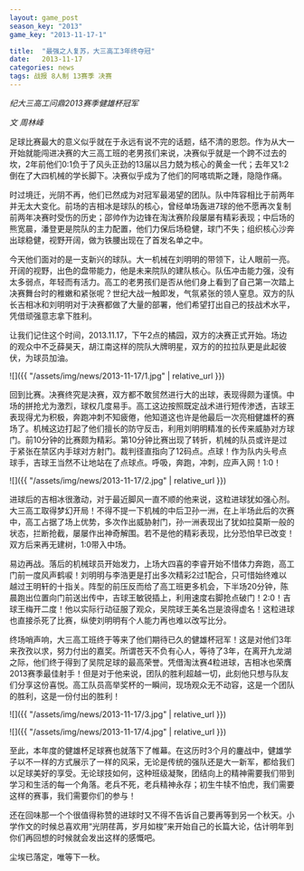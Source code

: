 ```yaml
---
layout: game_post
season_key: "2013"
game_key: "2013-11-17-1"

title:  "最强之人复苏，大三高工3年终夺冠"
date:   2013-11-17
categories: news
tags: 战报 8人制 13赛季 决赛
---
```


*纪大三高工问鼎2013赛季健雄杯冠军*

*文 周林峰*


足球比赛最大的意义似乎就在于永远有说不完的话题，结不清的恩怨。作为从大一开始就能闯进决赛的大三高工班的老男孩们来说，决赛似乎就是一个跨不过去的坎，2年前他们0:1负于了风头正劲的13届以吕力兢为核心的黄金一代；去年又1:2倒在了大四机械的学长脚下。决赛似乎成为了他们的阿喀琉斯之踵，隐隐作痛。

时过境迁，光阴不再，他们已然成为对冠军最渴望的团队。队中阵容相比于前两年并无太大变化。前场的吉相冰是球队的核心，曾经单场轰进7球的他不愿再次复制前两年决赛时受伤的历史；邵帅作为边锋在淘汰赛阶段屡屡有精彩表现；中后场的熊宽晨，潘登更是院队的主力配置，他们力保后场稳健，球门不失；组织核心沙奔出球稳健，视野开阔，做为铁腰出现在了首发名单之中。

今天他们面对的是一支新兴的球队。大一机械在刘明明的带领下，让人眼前一亮。开阔的视野，出色的盘带能力，他是未来院队的建队核心。队伍冲击能力强，没有太多弱点，年轻而有活力。高工的老男孩们是否从他们身上看到了自己第一次踏上决赛舞台时的稚嫩和紧张呢？世纪大战一触即发，气氛紧张的领人窒息。双方的队长吉相冰和刘明明对于决赛都做了大量的部署，他们希望打出自己的技战术水平，凭借顽强意志拿下胜利。

让我们记住这个时间，2013.11.17，下午2点的橘园，双方的决赛正式开始。场边的观众中不乏薛昊天，胡江南这样的院队大牌明星，双方的的拉拉队更是此起彼伏，为球员加油。

![]({{ "/assets/img/news/2013-11-17/1.jpg" | relative_url }})

回到比赛。决赛终究是决赛，双方都不敢贸然进行大的出球，表现得颇为谨慎。中场的拼抢尤为激烈，球权几度易手。高工这边按照既定战术进行短传渗透，吉球王表现得尤为积极，奔跑冲刺不知疲倦，他知道这也许是他最后一次亮相健雄杯的赛场了。机械这边打起了他们擅长的防守反击，利用刘明明精准的长传来威胁对方球门。前10分钟的比赛颇为精彩。第10分钟比赛出现了转折，机械的队员或许是过于紧张在禁区内手球对方射门。裁判径直指向了12码点。点球！作为队内头号点球手，吉球王当然不让地站在了点球点。呼吸，奔跑，冲刺，应声入网！1:0！

![]({{ "/assets/img/news/2013-11-17/2.jpg" | relative_url }})

进球后的吉相冰很激动，对于最近脚风一直不顺的他来说，这粒进球犹如强心剂。大三高工取得梦幻开局！不得不提一下机械的中后卫孙一洲，在上半场此后的次赛中，高工占据了场上优势，多次作出威胁射门，孙一洲表现出了犹如拉莫斯一般的状态，拦断抢截，屡屡作出神奇解围。若不是他的精彩表现，比分恐怕早已改变！双方后来再无建树，1:0带入中场。

易边再战。落后的机械球员开始发力，上场大四喜的李睿开始不惜体力奔跑，高工门前一度风声鹤唳！刘明明与李浩更是打出多次精彩2过1配合，只可惜始终难以越过王明轩的十指关。阵型的前压反而给了高工班更多机会，下半场20分钟，陈晨跑出位置向门前送出传中，吉球王敏锐插上，利用速度右脚抢点破门！2:0！吉球王梅开二度！他以实际行动征服了观众，吴院球王美名岂是浪得虚名！这粒进球也直接杀死了比赛，纵使刘明明有个人能力再也难以改写比分。

终场哨声响，大三高工班终于等来了他们期待已久的健雄杯冠军！这是对他们3年来孜孜以求，努力付出的嘉奖。所谓苍天不负有心人，等待了3年，在离开九龙湖之际，他们终于得到了吴院足球的最高荣誉。凭借淘汰赛4粒进球，吉相冰也荣膺2013赛季最佳射手！但是对于他来说，团队的胜利超越一切，此刻他只想与队友们分享这份喜悦。高工队员高举奖杯的一瞬间，现场观众无不动容，这是一个团队的胜利，这是一份付出的胜利！

![]({{ "/assets/img/news/2013-11-17/3.jpg" | relative_url }})

![]({{ "/assets/img/news/2013-11-17/4.jpg" | relative_url }})

至此，本年度的健雄杯足球赛也就落下了帷幕。在这历时3个月的鏖战中，健雄学子以不一样的方式展示了一样的风采，无论是传统的强队还是大一新军，都给我们以足球美好的享受。无论球技如何，这种班级凝聚，团结向上的精神需要我们带到学习和生活的每一个角落。老兵不死，老兵精神永存；初生牛犊不怕虎，我们需要这样的赛事，我们需要你们的参与！

还在回味那一个个很值得称赞的进球时又不得不告诉自己要再等到另一个秋天。小学作文的时候总喜欢用“光阴荏苒，岁月如梭”来开始自己的长篇大论，估计明年到你们再回想的时候就会发出这样的感慨吧。 

尘埃已落定，唯等下一秋。